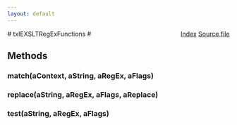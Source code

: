 ```yaml
---
layout: default
---
```

<div class='links' style='float:right'><a href="../index.html">Index</a>
<a href="http://dxr.mozilla.org/mozilla-central/source/dom/xslt/txIEXSLTRegExFunctions.idl">Source file</a>
</div>
# txIEXSLTRegExFunctions #

## Methods ##

### match(aContext, aString, aRegEx, aFlags) ###

### replace(aString, aRegEx, aFlags, aReplace) ###

### test(aString, aRegEx, aFlags) ###
